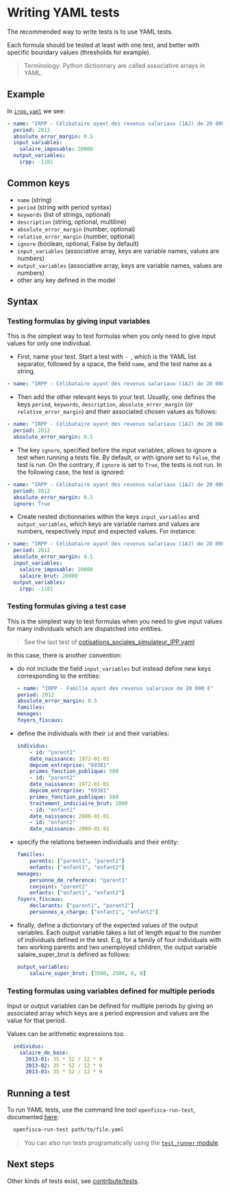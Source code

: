 # Writing YAML tests

The recommended way to write tests is to use YAML tests.

Each formula should be tested at least with one test, and better with specific boundary values (thresholds for example).

> Terminology: Python dictionnary are called associative arrays in YAML.

## Example

In [`irpp.yaml`](https://github.com/openfisca/openfisca-france/blob/master/openfisca_france/tests/formulas/irpp.yaml) we see:

```yaml
- name: "IRPP - Célibataire ayant des revenus salariaux (1AJ) de 20 000 €"
  period: 2012
  absolute_error_margin: 0.5
  input_variables:
    salaire_imposable: 20000
  output_variables:
    irpp: -1181
```

## Common keys

- `name` (string)
- `period` (string with period syntax)
- `keywords`  (list of strings, optional)
- `description` (string, optional, multiline)
- `absolute_error_margin` (number, optional)
- `relative_error_margin` (number, optional)
- `ignore` (boolean, optional, False by default)
- `input_variables` (associative array, keys are variable names, values are numbers)
- `output_variables` (associative array, keys are variable names, values are numbers)
- other any key defined in the model

## Syntax

### Testing formulas by giving input variables

This is the simplest way to test formulas when you only need to give input values for only one individual.

- First, name your test. Start a test with `- `, which is the YAML list separator, followed by a space, the field `name`, and the test name as a string.

```yaml
- name: "IRPP - Célibataire ayant des revenus salariaux (1AJ) de 20 000 €"
```

- Then add the other relevant keys to your test. Usually, one defines the keys `period`, `keywords`, `description`, `absolute_error_margin` (or `relative_error_margin`) and their associated chosen values as follows:

```yaml
- name: "IRPP - Célibataire ayant des revenus salariaux (1AJ) de 20 000 €"
  period: 2012
  absolute_error_margin: 0.5
```

- The key `ignore`, specified before the input variables, allows to ignore a test when running a tests file. By default, or with ignore set to `False`, the test is run. On the contrary, if `ignore` is set to `True`, the tests is not run. In the following case, the test is ignored:

```yaml
- name: "IRPP - Célibataire ayant des revenus salariaux (1AJ) de 20 000 €"
  period: 2012
  absolute_error_margin: 0.5
  ignore: True
```

- Create nested dictionnaries within the keys `input_variables` and `output_variables`,
which keys are variable names and values are numbers, respectively input and expected values.
For instance:

```yaml
- name: "IRPP - Célibataire ayant des revenus salariaux (1AJ) de 20 000 €"
  period: 2012
  absolute_error_margin: 0.5
  input_variables:
    salaire_imposable: 20000
    salaire_brut: 20000
  output_variables:
    irpp: -1181
```


### Testing formulas giving a test case

This is the simplest way to test formulas when you need to give input values for many individuals
which are dispatched into entities.

> See the last test of [cotisations_sociales_simulateur_IPP.yaml](https://github.com/openfisca/openfisca-france/blob/master/openfisca_france/tests/fonction_publique/cotisations_sociales_simulateur_IPP.yaml#L241-L300)

In this case, there is another convention:

- do not include the field `input_variables` but instead define new keys corresponding to the entities:

    ```yaml
    - name: "IRPP - Famille ayant des revenus salariaux de 20 000 €"
    period: 2012
    absolute_error_margin: 0.5
    familles:
    menages:
    foyers_fiscaux:
    ```

- define the individuals with their `id` and their variables:

    ```yaml
    individus:
        - id: "parent1"
        date_naissance: 1972-01-01
        depcom_entreprise: "69381"
        primes_fonction_publique: 500
        - id: "parent2"
        date_naissance: 1972-01-01
        depcom_entreprise: "69381"
        primes_fonction_publique: 500
        traitement_indiciaire_brut: 2000
        - id: "enfant1"
        date_naissance: 2000-01-01
        - id: "enfant2"
        date_naissance: 2009-01-01
    ```

- specify the relations between individuals and their entity:

    ```yaml
    familles:
        parents: ["parent1", "parent2"]
        enfants: ["enfant1", "enfant2"]
    menages:
        personne_de_reference: "parent1"
        conjoint: "parent2"
        enfants: ["enfant1", "enfant2"]
    foyers_fiscaux:
        declarants: ["parent1", "parent2"]
        personnes_a_charge: ["enfant1", "enfant2"]
    ```

- finally, define a dictionnary of the expected values of the output variables. Each output variable takes a list of length equal to the number of individuals defined in the test. E.g, for a family of four individuals with two working parents and two unemployed children, the output variable salaire_super_brut is defined as follows:

    ```yaml
    output_variables:
        salaire_super_brut: [3500, 2500, 0, 0]
    ```

### Testing formulas using variables defined for multiple periods

Input or output variables can be defined for multiple periods by giving an associated array
which keys are a period expression and values are the value for that period.

Values can be arithmetic expressions too.

```yaml
  individus:
    salaire_de_base:
      2013-01: 35 * 52 / 12 * 9
      2013-02: 35 * 52 / 12 * 9
      2013-03: 35 * 52 / 12 * 9
```

## Running a test

To run YAML tests, use the command line tool `openfisca-run-test`, documented [here](https://openfisca.readthedocs.io/en/latest/openfisca-run-test.html):

```sh
  openfisca-run-test path/to/file.yaml
```

>You can also run tests programatically using the [`test_runner` module](https://openfisca.readthedocs.io/en/latest/test_runner.html).


## Next steps

Other kinds of tests exist, see [contribute/tests](../contribute/tests.html).
